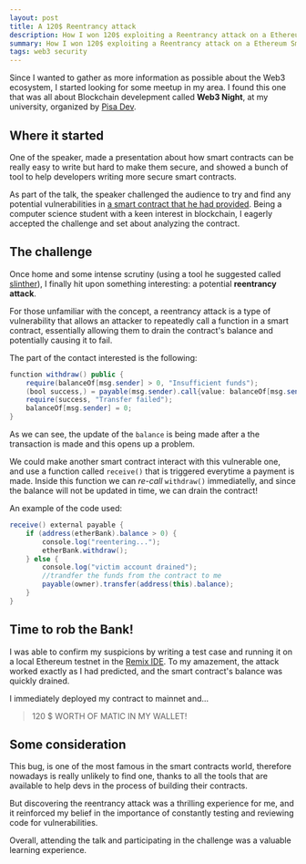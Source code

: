 ```yaml
---
layout: post
title: A 120$ Reentrancy attack
description: How I won 120$ exploiting a Reentrancy attack on a Ethereum Smart Contract.
summary: How I won 120$ exploiting a Reentrancy attack on a Ethereum Smart Contract, and what I learn from it.
tags: web3 security
---
```


Since I wanted to gather as more information as possible about the Web3 ecosystem, I started looking for some meetup in my area.
I found this one that was all about Blockchain develepment called **Web3 Night**, at my university, organized by [Pisa Dev](https://pisa.dev).

## Where it started 

One of the speaker, made a presentation about how smart contracts can be really easy to write but hard to make them secure, and showed a bunch of tool to help developers writing more secure smart contracts.

As part of the talk, the speaker challenged the audience to try and find any potential vulnerabilities in [a smart contract that he had provided](https://polygonscan.com/address/0xbAAf846f531d98DFca8Eb06D4B2e2948A5A593C7#code#L1). 
Being a computer science student with a keen interest in blockchain, I eagerly accepted the challenge and set about analyzing the contract.

## The challenge 

Once home and some intense scrutiny (using a tool he suggested called [slinther](https://github.com/crytic/slither)), I finally hit upon something interesting: a potential **reentrancy attack**.


For those unfamiliar with the concept, a reentrancy attack is a type of vulnerability that allows an attacker to repeatedly call a function in a smart contract, essentially allowing them to drain the contract's balance and potentially causing it to fail.

The part of the contact interested is the following:
```java
function withdraw() public {
    require(balanceOf[msg.sender] > 0, "Insufficient funds");
    (bool success,) = payable(msg.sender).call{value: balanceOf[msg.sender]}("");
    require(success, "Transfer failed");
    balanceOf[msg.sender] = 0;
}
```
As we can see, the update of the `balance` is being made after a the transaction is made and this opens up a problem.

We could make another smart contract interact with this vulnerable one, and use a function called `receive()` that is triggered everytime a payment is made.
Inside this function we can *re-call* `withdraw()` immediatelly, and since the balance will not be updated in time, we can drain the contract!

An example of the code used:

```java
receive() external payable {
    if (address(etherBank).balance > 0) {
        console.log("reentering...");
        etherBank.withdraw();
    } else {
        console.log("victim account drained");
        //trandfer the funds from the contract to me
        payable(owner).transfer(address(this).balance);
    }
}
```


## Time to rob the Bank!

I was able to confirm my suspicions by writing a test case and running it on a local Ethereum testnet in the [Remix IDE](https://remix.ethereum.org). 
To my amazement, the attack worked exactly as I had predicted, and the smart contract's balance was quickly drained.

I immediately deployed my contract to mainnet and...

> 120 $ WORTH OF MATIC IN MY WALLET!

## Some consideration

This bug, is one of the most famous in the smart contracts world, therefore nowadays is really unlikely to find one, thanks to all the tools that are available to help devs in the process of building their contracts.

But discovering the reentrancy attack was a thrilling experience for me, and it reinforced my belief in the importance of constantly testing and reviewing code for vulnerabilities.

Overall, attending the talk and participating in the challenge was a valuable learning experience.
